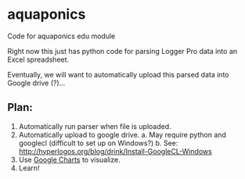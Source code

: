 # aquaponics
Code for aquaponics edu module

Right now this just has python code for parsing Logger Pro data into an Excel spreadsheet.

Eventually, we will want to automatically upload this parsed data into Google drive (?)...

## Plan:

1. Automatically run parser when file is uploaded.
2. Automatically upload to google drive.
 a. May require python and googlecl (difficult to set up on Windows?)
 b. See: http://hyperlogos.org/blog/drink/Install-GoogleCL-Windows
3. Use [Google Charts](https://developers.google.com/chart/) to visualize.
4. Learn!
